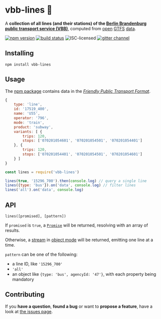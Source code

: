 # vbb-lines 🚏

A **collection of all lines (and their stations) of the [Berlin Brandenburg public transport service (VBB)](http://www.vbb.de/)**, computed from [open](https://daten.berlin.de/datensaetze/vbb-fahrplandaten-dezember-2017-bis-dezember-2018) [GTFS](https://developers.google.com/transit/gtfs/) [data](https://vbb-gtfs.jannisr.de/).

[![npm version](https://img.shields.io/npm/v/vbb-lines.svg)](https://www.npmjs.com/package/vbb-lines)
[![build status](https://img.shields.io/travis/derhuerst/vbb-lines.svg)](https://travis-ci.org/derhuerst/vbb-lines)
![ISC-licensed](https://img.shields.io/github/license/derhuerst/vbb-lines.svg)
[![gitter channel](https://badges.gitter.im/derhuerst/vbb-rest.svg)](https://gitter.im/derhuerst/vbb-rest)


## Installing

```shell
npm install vbb-lines
```


## Usage

The [npm package](https://npmjs.com/vbb-lines) contains data in the [*Friendly Public Transport Format*](https://github.com/public-transport/friendly-public-transport-format).

```js
{
	type: 'line',
	id: '17519_400',
	name: 'U55',
	operator: '796',
	mode: 'train',
	product: 'subway',
	variants: [ {
		trips: 120,
		stops: ['070201054601', '070201054501', '070201054401']
	}, {
		trips: 120,
		stops: ['070201054401', '070201054501', '070201054601']
	} ]
}
```

```js
const lines = require('vbb-lines')

lines(true, '15296_700').then(console.log) // query a single line
lines({type: 'bus'}).on('data', console.log) // filter lines
lines('all').on('data', console.log)
```


## API

`lines([promised], [pattern])`

If `promised` is `true`, a [`Promise`](https://developer.mozilla.org/en-US/docs/Web/JavaScript/Reference/Global_Objects/Promise) will be returned, resolving with an array of results.

Otherwise, a [stream](https://nodejs.org/api/stream.html#stream_class_stream_readable) in [object mode](https://nodejs.org/api/stream.html#stream_object_mode) will be returned, emitting one line at a time.

`pattern` can be one of the following:

- a line ID, like `'15296_700'`
- `'all'`
- an object like `{type: 'bus', agencyId: '47'}`, with each property being mandatory


## Contributing

If you **have a question**, **found a bug** or want to **propose a feature**, have a look at [the issues page](https://github.com/derhuerst/vbb-lines/issues).
